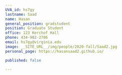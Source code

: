 ```yaml
---
UVA_id: hs7gy
lastname: Saad
name: Hasan
general_position: gradstudent
position: Graduate Student
office: 123 Kerchof Hall
phone: 434-982-2786
email: hs7gy@virginia.edu
image: __SITE_URL__/img/people/2020-fall/Saad2.jpg
personal_page: https://hasansaad2.github.io/

published: false

---
```

